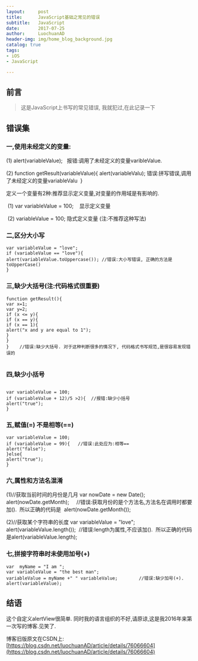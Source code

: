 ```yaml
---
layout:     post
title:      JavaScript基础之常见的错误
subtitle:   JavaScript
date:       2017-07-25
author:     LuochuanAD
header-img: img/home_blog_background.jpg
catalog: true
tags:
- iOS 
- JavaScript

---
```


## 前言

>这是JavaScript上书写的常见错误, 我就犯过,在此记录一下


## 错误集


### 一,使用未经定义的变量:

(1) alert(variableValue);   报错:调用了未经定义的变量varibleValue.

(2) function getResult(variableValue){
alert(variableValu); 错误:拼写错误,调用了未经定义的变量variableValu
 }
 
 
定义一个变量有2种:推荐显示定义变量,对变量的作用域是有影响的.

 (1) var variableValue = 100;    显示定义变量
 
 (2) variableValue = 100; 隐式定义变量 (注:不推荐这种写法)
 
### 二,区分大小写

```
var variableValue = "love";
if (variableValue == "love"){
alert(variableValue.toUppercase()); //错误:大小写错误, 正确的方法是toUpperCase()
}

```

### 三,缺少大括号(注:代码格式很重要)


```
function getResult(){
var x=1;
var y=2;
if (x <= y){
if (x == y){
if (x == 1){
alert("x and y are equal to 1");
}
}
}    //错误:缺少大括号. 对于这种判断很多的情况下, 代码格式书写规范,是很容易发现错误的  
    

```

### 四,缺少小括号

```

var variableValue = 100; 
if (variableValue + 12)/5 >2){  //报错:缺少小括号
alert("true");
}

```

### 五,赋值(=) 不是相等(==)

```
var variableValue = 100; 
if (variableValue = 99){   //错误:此处应为:相等==
alert("false");
}else{
alert("true");
}

```

### 六,属性和方法名混淆

(1)//获取当前时间的月份是几月
var nowDate = new Date();
alert(nowDate.getMonth);     //错误:获取月份的是个方法名,方法名在调用时都要加(). 
 所以正确的代码是
 alert(nowDate.getMonth());

(2)//获取某个字符串的长度
var variableValue = "love";
alert(variableValue.length());  //错误:length为属性,不应该加().  所以正确的代码是alert(variableValue.length);


### 七,拼接字符串时未使用加号(+)

```
var  myName = "I am ";
var variableValue = "the best man";
variableValue = myName +" " variableValue;        //错误:缺少加号(+).
alert(variableValue);

```

## 结语

这个自定义alertView很简单. 同时我的语言组织的不好,请原谅,这是我2016年来第一次写的博客.见笑了.

博客旧版原文在CSDN上:[https://blog.csdn.net/luochuanAD/article/details/76066604](https://blog.csdn.net/luochuanAD/article/details/76066604) 





